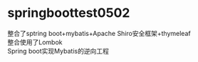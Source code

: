 # springboottest0502
整合了sptring boot+mybatis+Apache Shiro安全框架+thymeleaf<br>
整合使用了Lombok<br>
Spring boot实现Mybatis的逆向工程<br>
